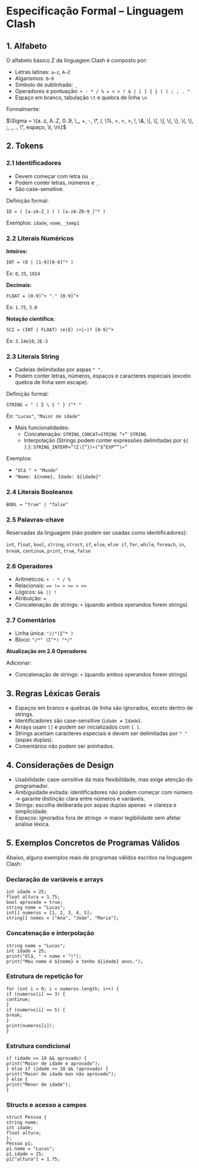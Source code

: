 # Especificação Formal – Linguagem Clash

## 1. Alfabeto

O alfabeto básico $\Sigma$ da linguagem Clash é composto por:

- Letras latinas: `a–z`, `A–Z`
- Algarismos: `0–9`
- Símbolo de sublinhado: `_`
- Operadores e pontuação: `+ - * / % = < > ! & | [ ] { } ( ) ; , . "`
- Espaço em branco, tabulação `\t` e quebra de linha `\n`

Formalmente:

$\Sigma = \{a..z, A..Z, 0..9, \_, +, -, \*, /, \%, =, <, >, !, \&, \|, \[, \], \{, \}, \(, \), ;, ,, ., \", espaço, \t, \n\}$




## 2. Tokens

### 2.1 Identificadores

- Devem começar com letra ou `_`.
- Podem conter letras, números e `_`.
- São case-sensitive.

Definição formal:

`ID = ( [a-zA-Z_] ) ( [a-zA-Z0-9_]^* )`

Exemplos: `idade`, `nome`, `_temp1`

### 2.2 Literais Numéricos

**Inteiros:**

`INT = (0 | [1-9][0-9]^* )`

Ex: `0`, `25`, `1024`

**Decimais:**

`FLOAT = [0-9]^+ "." [0-9]^+`

Ex: `1.75`, `3.0`

**Notação científica:**

`SCI = (INT | FLOAT) (e|E) (+|−)? [0-9]^+`

Ex: `3.14e10`, `2E-3`

### 2.3 Literais String

- Cadeias delimitadas por aspas `" "`.
- Podem conter letras, números, espaços e caracteres especiais (exceto quebra de linha sem escape).

Definição formal:

`STRING = " ( Σ \ { " } )^* "`

Ex: `"Lucas"`, `"Maior de idade"`

- Mais funcionalidades:
  - Concatenação: `STRING_CONCAT=STRING “+” STRING`
  - Interpolação (Strings podem conter expressões delimitadas por `${ }`.):
    `STRING_INTERP=”(Σ∖{“})∗(“$”EXP””)∗”`

Exemplos:

- `"Olá " + "Mundo"`
- `"Nome: ${nome}, Idade: ${idade}"`

### 2.4 Literais Booleanos

`BOOL = "true" | "false"`

### 2.5 Palavras-chave

Reservadas da linguagem (não podem ser usadas como identificadores):

`int`, `float`, `bool`, `string`, `struct`,
`if`, `else`, `else if`, `for`, `while`, `foreach`, `in`,
`break`, `continue`, `print`, `true`, `false`

### 2.6 Operadores

- Aritméticos: `+ - * / %`
- Relacionais: `== != > >= < <=`
- Lógicos: `&& || !`
- Atribuição: `=`
- Concatenação de strings: `+` (quando ambos operandos forem strings)

### 2.7 Comentários

- Linha única:
  `"//"(Σ^* )`
- Bloco:
  `"/*" (Σ^*) "*/"`

**Atualização em 2.6 Operadores**

Adicionar:

- Concatenação de strings: `+` (quando ambos operandos forem strings)




## 3. Regras Léxicas Gerais

- Espaços em branco e quebras de linha são ignorados, exceto dentro de strings.
- Identificadores são case-sensitive (`idade ≠ Idade`).
- Arrays usam `[]` e podem ser inicializados com `[ ]`.
- Strings aceitam caracteres especiais e devem ser delimitadas por `" "` (aspas duplas).
- Comentários não podem ser aninhados.




## 4. Considerações de Design

- Usabilidade: case-sensitive dá mais flexibilidade, mas exige atenção do programador.
- Ambiguidade evitada: identificadores não podem começar com número → garante distinção clara entre números e variáveis.
- Strings: escolha deliberada por aspas duplas apenas → clareza e simplicidade.
- Espaços: ignorados fora de strings → maior legibilidade sem afetar análise léxica.




## 5. Exemplos Concretos de Programas Válidos

Abaixo, alguns exemplos reais de programas válidos escritos na linguagem Clash:

### Declaração de variáveis e arrays

```clash
int idade = 25;
float altura = 1.75;
bool aprovado = true;
string nome = "Lucas";
int[] numeros = [1, 2, 3, 4, 5];
string[] nomes = ["Ana", "João", "Maria"];
```

### Concatenação e interpolação

```clash
string nome = "Lucas";
int idade = 25;
print("Olá, " + nome + "!");
print("Meu nome é ${nome} e tenho ${idade} anos.");
```

### Estrutura de repetição for

```clash
for (int i = 0; i < numeros.length; i++) {
if (numeros[i] == 3) {
continue;
}
if (numeros[i] == 5) {
break;
}
print(numeros[i]);
}
```

### Estrutura condicional

```clash
if (idade >= 18 && aprovado) {
print("Maior de idade e aprovado");
} else if (idade >= 18 && !aprovado) {
print("Maior de idade mas não aprovado");
} else {
print("Menor de idade");
}
```

### Structs e acesso a campos

```clash
struct Pessoa {
string nome;
int idade;
float altura;
};
Pessoa p1;
p1.nome = "Lucas";
p1.idade = 25;
p1["altura"] = 1.75;
```


